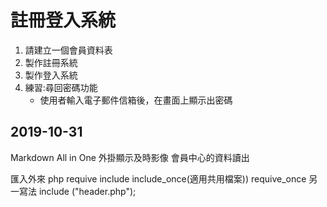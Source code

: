# 註冊登入系統
1. 請建立一個會員資料表
2. 製作註冊系統
3. 製作登入系統
4. 練習:尋回密碼功能
    * 使用者輸入電子郵件信箱後，在畫面上顯示出密碼
## 2019-10-31  

Markdown All in One  外掛顯示及時影像
會員中心的資料讀出
  
   匯入外來 php
    requive include  include_once(適用共用檔案)) requive_once 
     另一寫法 include ("header.php");